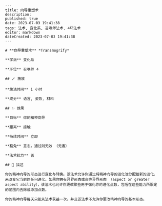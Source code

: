 
    ---
    title: 向导重塑术
    description: 
    published: true
    date: 2023-07-03 19:41:38
    tags: 法术, 变化系, 召唤师法术, 4环法术
    editor: markdown
    dateCreated: 2023-07-03 19:41:38
    ---

    # **向导重塑术** *Transmogrify*

    **学派** 变化系 

    **环位** 召唤师 4

    ## 🪄 施放

    **施法时间** 1 小时

    **成分** 语言, 姿势, 材料

    ## ✨ 效果 

    **目标** 你的精神向导 

    **距离** 接触  

    **持续时间** 立即 

    **豁免** 意志，通过则无效 （无害）

    **法术抗力** 否

    ## 📖 描述

    你的精神向导的形态进行变化与转换。该法术允许你通过将精神向导的进化池分配给新的进化，来改变它当前的任何进化。如果你拥有异界形态或高等异界形态 （aspect or greater aspect ability），该法术也允许你更改那些用于强化你的进化点数，包括在这些能力所限定的范围内去除或添加点数。

    你的精神向导每天只能从法术获益一次。并且该法术不允许你更改精神向导的基本形态。
    